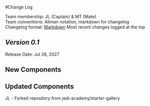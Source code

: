 #Change Log

Team membership:  JL (Captain) & MT (Mate)  
Team conventions: Allman notation, markdown for changelog  
Changelog format: [Markdown](https://github.com/adam-p/markdown-here/wiki/Markdown-Cheatsheet) 
                  Most recent changes logged at the top

## *Version 0.1*

Release Date: Jul 26, 2027

## New Components


    
## Updated Components

JL - Forked repository from jedi-academy/starter-gallery



